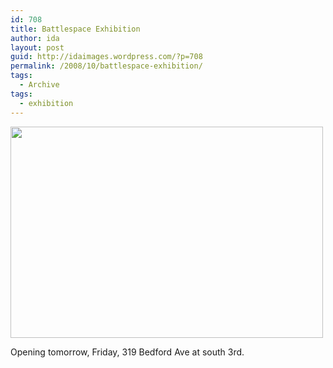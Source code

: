 ```yaml
---
id: 708
title: Battlespace Exhibition
author: ida
layout: post
guid: http://idaimages.wordpress.com/?p=708
permalink: /2008/10/battlespace-exhibition/
tags:
  - Archive
tags:
  - exhibition
---
```

[<img class="aligncenter size-large wp-image-707" title="picture-6" src="http://idaimages.files.wordpress.com/2008/10/picture-6.png?w=500" alt="" width="500" height="338" />][1]

Opening tomorrow, Friday, 319 Bedford Ave at south 3rd.

 [1]: http://idaimages.files.wordpress.com/2008/10/picture-6.png